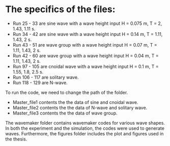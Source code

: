 # The specifics of the files:
  * Run 25 - 33 are sine wave with a wave height input H = 0.075 m, T = 2, 1.43, 1.11 s.
  * Run 34 - 42 are sine wave with a wave height input H = 0.14 m, T = 1.11, 1.43, 2 s.
  * Run 43 - 51 are wave group with a wave height input H = 0.07 m, T = 1.11, 1.43, 2 s.
  * Run 42 - 60 are wave group with a wave height input H = 0.04 m, T = 1.11, 1.43, 2 s.
  * Run 97 - 105 are cnoidal wave with a wave height input H = 0.1 m, T = 1.55, 1.8, 2.5 s.
  * Run 106 - 117 are solitary wave.
  * Run 118 - 129 are N-wave.

To run the code, we need to change the path of the folder.

* Master_file1 contents the the data of sine and cnoidal wave.
* Master_file2 contents the the data of N-wave and solitary wave.
* Master_file3 contents the the data of wave group.

The wavemaker folder contains wavemaker codes for various wave shapes. In both the experiment and the simulation, the codes were used to generate waves. Furthermore, the figures folder includes the plot and figures used in the thesis.
